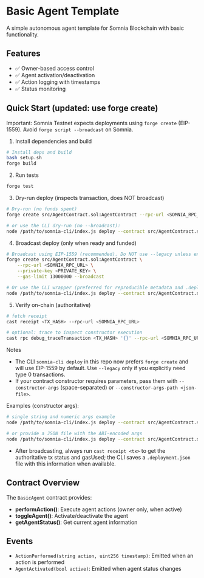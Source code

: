 # Basic Agent Template

A simple autonomous agent template for Somnia Blockchain with basic functionality.

## Features

- ✅ Owner-based access control
- ✅ Agent activation/deactivation
- ✅ Action logging with timestamps
- ✅ Status monitoring

## Quick Start (updated: use forge create)

Important: Somnia Testnet expects deployments using `forge create` (EIP-1559). Avoid `forge script --broadcast` on Somnia.

1. Install dependencies and build

```bash
# Install deps and build
bash setup.sh
forge build
```

2. Run tests

```bash
forge test
```

3. Dry-run deploy (inspects transaction, does NOT broadcast)

```bash
# Dry-run (no funds spent)
forge create src/AgentContract.sol:AgentContract --rpc-url <SOMNIA_RPC_URL> --private-key <PRIVATE_KEY> --gas-limit 13000000 -vvvv

# or use the CLI dry-run (no --broadcast):
node /path/to/somnia-cli/index.js deploy --contract src/AgentContract.sol:AgentContract --gas-limit 13000000
```

4. Broadcast deploy (only when ready and funded)

```bash
# Broadcast using EIP-1559 (recommended). Do NOT use --legacy unless explicitly required.
forge create src/AgentContract.sol:AgentContract \
	--rpc-url <SOMNIA_RPC_URL> \
	--private-key <PRIVATE_KEY> \
	--gas-limit 13000000 --broadcast

# Or use the CLI wrapper (preferred for reproducible metadata and .deployment.json):
node /path/to/somnia-cli/index.js deploy --contract src/AgentContract.sol:AgentContract --gas-limit 13000000 --broadcast
```

5. Verify on-chain (authoritative)

```bash
# fetch receipt
cast receipt <TX_HASH> --rpc-url <SOMNIA_RPC_URL>

# optional: trace to inspect constructor execution
cast rpc debug_traceTransaction <TX_HASH> '{}' --rpc-url <SOMNIA_RPC_URL>
```

Notes
- The CLI `somnia-cli deploy` in this repo now prefers `forge create` and will use EIP-1559 by default. Use `--legacy` only if you explicitly need type 0 transactions.
- If your contract constructor requires parameters, pass them with `--constructor-args` (space-separated) or `--constructor-args-path <json-file>`.

Examples (constructor args):

```bash
# single string and numeric args example
node /path/to/somnia-cli/index.js deploy --contract src/AgentContract.sol:AgentContract --constructor-args 'MyAgent' 42 --gas-limit 13000000 --broadcast

# or provide a JSON file with the ABI-encoded args
node /path/to/somnia-cli/index.js deploy --contract src/AgentContract.sol:AgentContract --constructor-args-path ./constructor-args.json --gas-limit 13000000 --broadcast
```

- After broadcasting, always run `cast receipt <tx>` to get the authoritative tx status and gasUsed; the CLI saves a `.deployment.json` file with this information when available.

## Contract Overview

The `BasicAgent` contract provides:

- **performAction()**: Execute agent actions (owner only, when active)
- **toggleAgent()**: Activate/deactivate the agent
- **getAgentStatus()**: Get current agent information

## Events

- `ActionPerformed(string action, uint256 timestamp)`: Emitted when an action is performed
- `AgentActivated(bool active)`: Emitted when agent status changes